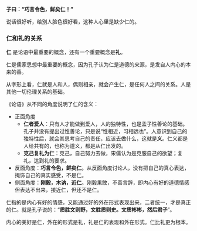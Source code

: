 **子曰：“巧言令色，鲜矣仁！”**



说话很好听，给别人脸色很好看，这种人心里是缺少仁的。



### 仁和礼的关系



**仁** 是论语中最重要的概念，还有一个重要概念是**礼**。

仁是儒家思想中最重要的概念，因为孔子认为仁是道德的来源，是发自人内心的本来的善。

从字形上看，仁就是人和人，偶则相亲，就会产生仁，是任何人之间的关系。人是其他一切伦理关系的基础。

《论语》从不同的角度说明了仁的含义：

+ 正面角度
    - **仁者爱人**：只有人才能做到爱人，人的独特性，也是孟子性善论的基础。孔子并没有提出过性善论，只是说“性相近，习相远也”。人意识到自己的独特性后，就会其思考自己的责任，应该去做什么，这就是**义**。仁义都是人给共有的，也称为道义，都是从仁出发的。
    - **克己复礼为仁**：克己，自己努力去做，宋儒认为是克服自己的欲望；复礼，达到礼的要求。
+ 反面角度：**巧言令色，鲜矣仁**。从反面角度讨论人，没有把自己的真心表达，掩饰自己的真实感受，不是仁。
+ 侧面角度：**刚毅，木讷，近仁**。刚毅果敢，不善言辞，即内心有好的道德情感但表达不出来，接近仁，但还不是仁。

仁指的是内心有好的情感，又能通过好的外在形式表现出来，二者统一，才是真正的仁。就是孔子说的：“**质胜文则野，文胜质则史。文质彬彬，然后君子**”。

内心的美好是仁，外在的形式是礼，礼是仁的表现和外在形式。仁比礼更为根本。

